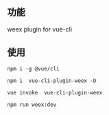 ## 功能
 weex plugin for vue-cli

## 使用
```
npm i -g @vue/cli
```

```
npm i  vue-cli-plugin-weex -D
```

```
vue invoke  vue-cli-plugin-weex
```

```
npm run weex:dev
```


